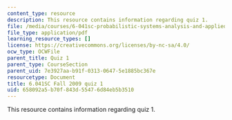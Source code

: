 ```yaml
---
content_type: resource
description: This resource contains information regarding quiz 1.
file: /media/courses/6-041sc-probabilistic-systems-analysis-and-applied-probability-fall-2013/658092a5b70f843d55476d84eb5b3510_MIT6_041SCF13_quiz01_f09.pdf
file_type: application/pdf
learning_resource_types: []
license: https://creativecommons.org/licenses/by-nc-sa/4.0/
ocw_type: OCWFile
parent_title: Quiz 1
parent_type: CourseSection
parent_uid: 7e3927aa-b91f-0313-0647-5e1885bc367e
resourcetype: Document
title: 6.041SC Fall 2009 quiz 1
uid: 658092a5-b70f-843d-5547-6d84eb5b3510
---
```

This resource contains information regarding quiz 1.